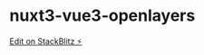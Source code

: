 # nuxt3-vue3-openlayers

[Edit on StackBlitz ⚡️](https://stackblitz.com/edit/nuxt3-vue3-openlayers-lkl4my)